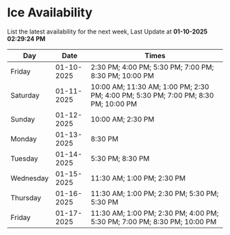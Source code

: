 # Ice Availability

List the latest availability for the next week, Last Update at **01-10-2025 02:29:24 PM**

| Day         | Date        | Times       |
| ----------- | ----------- | ----------- |
|Friday|01-10-2025|2:30 PM; 4:00 PM; 5:30 PM; 7:00 PM; 8:30 PM; 10:00 PM|
|Saturday|01-11-2025|10:00 AM; 11:30 AM; 1:00 PM; 2:30 PM; 4:00 PM; 5:30 PM; 7:00 PM; 8:30 PM; 10:00 PM|
|Sunday|01-12-2025|10:00 AM; 2:30 PM|
|Monday|01-13-2025|8:30 PM|
|Tuesday|01-14-2025|5:30 PM; 8:30 PM|
|Wednesday|01-15-2025|11:30 AM; 1:00 PM; 2:30 PM|
|Thursday|01-16-2025|11:30 AM; 1:00 PM; 2:30 PM; 5:30 PM; 5:30 PM|
|Friday|01-17-2025|11:30 AM; 1:00 PM; 2:30 PM; 4:00 PM; 5:30 PM; 7:00 PM; 8:30 PM; 10:00 PM|
